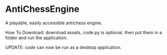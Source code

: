 # AntiChessEngine
A playable, easily accessible antichess engine.

How To Download:
download assets, code.py is optional. then put them in a folder and run the application.

UPDATE: code can now be run as a desktop application.
